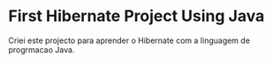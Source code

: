 # First Hibernate Project Using Java

Criei este projecto para aprender o Hibernate com a linguagem de progrmacao Java.

